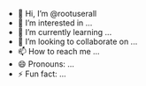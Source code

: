 - 👋 Hi, I’m @rootuserall
- 👀 I’m interested in ...
- 🌱 I’m currently learning ...
- 💞️ I’m looking to collaborate on ...
- 📫 How to reach me ...
- 😄 Pronouns: ...
- ⚡ Fun fact: ...

<!---
rootuserall/rootuserall is a ✨ special ✨ repository because its `README.md` (this file) appears on your GitHub profile.
You can click the Preview link to take a look at your changes.
--->
